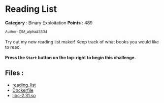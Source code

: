 # Reading List

**Category** : Binary Exploitation
**Points** : 489

<small>Author: @M_alpha#3534</small><br><br>Try out my new reading list maker! Keep track of what books you would like to read. <br> <br> <b>Press the <code>Start</code> button on the top-right to begin this challenge.</b>


## Files : 
 - [reading_list](./reading_list)
 - [Dockerfile](./Dockerfile)
 - [libc-2.31.so](./libc-2.31.so)


